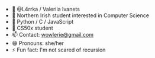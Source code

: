 - 👋 @L4rrka / Valeriia Ivanets
- 👀 Northern Irish student interested in Computer Science
- 🌱 Python / C / JavaScript
- 💞️ CS50x student
- 📫 Contact: wowlerie@gmail.com
- 😄 Pronouns: she/her
- ⚡ Fun fact: I'm not scared of recursion

<!---
l4rrka/l4rrka is a ✨ special ✨ repository because its `README.md` (this file) appears on your GitHub profile.
You can click the Preview link to take a look at your changes.
--->
